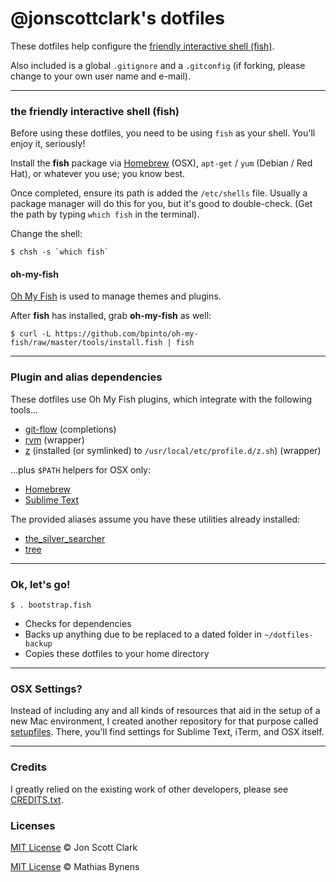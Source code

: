 # @jonscottclark's dotfiles

These dotfiles help configure the [friendly interactive shell (fish)](https://github.com/fish-shell/fish-shell).

Also included is a global `.gitignore` and a `.gitconfig` (if forking, please change to your own user name and e-mail).

---

### the friendly interactive shell (fish)

Before using these dotfiles, you need to be using `fish` as your shell. You'll enjoy it, seriously!

Install the **fish** package via [Homebrew](http://brew.sh) (OSX), `apt-get` / `yum` (Debian / Red Hat), or whatever you use; you know best.

Once completed, ensure its path is added the `/etc/shells` file. Usually a package manager will do this for you, but it's good to double-check. (Get the path by typing `which fish` in the terminal).

Change the shell:

``$ chsh -s `which fish` ``

#### oh-my-fish

[Oh My Fish](https://github.com/bpinto/oh-my-fish) is used to manage themes and plugins.

After **fish** has installed, grab **oh-my-fish** as well:

`$ curl -L https://github.com/bpinto/oh-my-fish/raw/master/tools/install.fish | fish`

---

### Plugin and alias dependencies

These dotfiles use Oh My Fish plugins, which integrate with the following tools...

- [git-flow](https://github.com/nvie/gitflow) (completions)
- [rvm](https://rvm.io) (wrapper)
- [z](https://github.com/rupa/z) (installed (or symlinked) to `/usr/local/etc/profile.d/z.sh`) (wrapper)

...plus `$PATH` helpers for OSX only:

- [Homebrew](https://brew.sh)
- [Sublime Text](https://www.sublimetext.com)

The provided aliases assume you have these utilities already installed:

- [the_silver_searcher](https://github.com/ggreer/the_silver_searcher)
- [tree](http://mama.indstate.edu/users/ice/tree)

---

### Ok, let's go!

`$ . bootstrap.fish`

- Checks for dependencies
- Backs up anything due to be replaced to a dated folder in `~/dotfiles-backup`
- Copies these dotfiles to your home directory

---

### OSX Settings?

Instead of including any and all kinds of resources that aid in the setup of a new Mac environment, I created another repository for that purpose called [setupfiles](https://github.com/jonscottclark/setupfiles). There, you'll find settings for Sublime Text, iTerm, and OSX itself.

---

### Credits

I greatly relied on the existing work of other developers, please see [CREDITS.txt](https://github.com/jonscottclark/dotfiles/blob/master/CREDITS.txt).

### Licenses

[MIT License](http://jonscottclark.mit-license.org/) © Jon Scott Clark

[MIT License](https://github.com/mathiasbynens/dotfiles/blob/master/LICENSE-MIT.txt) © Mathias Bynens